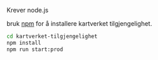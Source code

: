 Krever node.js

bruk [npm](https://www.npmjs.com/get-npm) for å installere kartverket tilgjengelighet.

```bash
cd kartverket-tilgjengelighet
npm install
npm run start:prod
```
